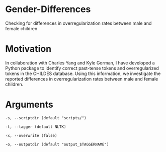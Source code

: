 # Gender-Differences
Checking for differences in overregularization rates between male and female children

# Motivation
In collaboration with Charles Yang and Kyle Gorman, I have developed a Python package to identify correct past-tense tokens and overregularized tokens in the CHILDES database. Using this information, we investigate the reported differences in overregularization rates between male and female children.

# Arguments

    -s, --scriptdir (default "scripts/")

    -t, --tagger (default NLTK)

    -x, --overwrite (false)

    -o, --outputdir (default "output_$TAGGERNAME")
